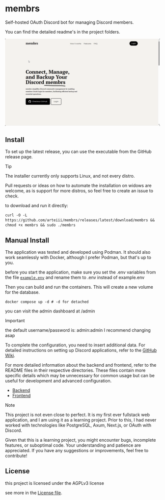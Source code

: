 # membrs

Self-hosted OAuth Discord bot for managing Discord members.

You can find the detailed readme's in the project folders.

![](./preview/msedge_YJFwwVlzxc.gif)

## Install

To set up the latest release, you can use the executable from the GitHub release page.

> [!TIP]
> The installer currently only supports Linux, and not every distro.
> 
> Pull requests or ideas on how to automate the installation on widows are welcome, 
> as is support for more distros, so feel free to create an issue to check.


to download and run it directly:

```shell
curl -O -L https://github.com/arteiii/membrs/releases/latest/download/membrs && chmod +x membrs && sudo ./membrs
```

## Manual Install

The application was tested and developed using Podman.
It should also work seamlessly with Docker, although I prefer Podman, but that's up to you.

before you start the application, make sure you set the .env variables from the file [`example.env`](./example.env) and
rename them to .env instead of example.env

Then you can build and run the containers.
This will create a new volume for the database.

```shell
docker compose up -d # -d for detached
```

you can visit the admin dashboard at /admin

> [!IMPORTANT]  
> the default username/password is: admin:admin
> I recommend changing asap

To complete the configuration, you need to insert additional data. 
For detailed instructions on setting up Discord applications, refer to the [GitHub Wiki](https://github.com/Arteiii/membrs/wiki/Discord-Application).

For more detailed information about the backend and frontend, refer to the README files in their respective
directories.
These files contain more specific details which may be unnecessary for common usage but can be useful for development
and advanced configuration.

- [Backend](backend/README.md)
- [Frontend](frontend/README.md)


> [!NOTE]
> This project is not even close to perfect.
> It is my first ever fullstack web application, and I am using it as a learning project.
> Prior to this, I had never worked with technologies like PostgreSQL, Axum, Next.js, or OAuth with Discord.
>
> Given that this is a learning project, you might encounter bugs, incomplete features, or suboptimal code.
> Your understanding and patience are appreciated.
> If you have any suggestions or improvements, feel free to contribute!

## License

this project is licensed under the AGPLv3 license

see more in the [License file](LICENSE-AGPL-3).
